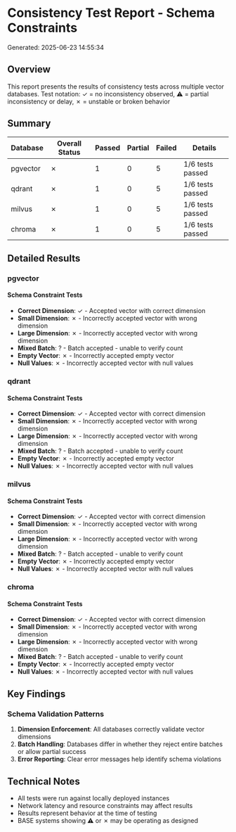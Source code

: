 # Consistency Test Report - Schema Constraints
Generated: 2025-06-23 14:55:34

## Overview
This report presents the results of consistency tests across multiple vector databases.
Test notation: ✓ = no inconsistency observed, ⚠ = partial inconsistency or delay, ✗ = unstable or broken behavior

## Summary

| Database | Overall Status | Passed | Partial | Failed | Details |
|----------|---------------|---------|---------|---------|----------|
| pgvector | ✗ | 1 | 0 | 5 | 1/6 tests passed |
| qdrant | ✗ | 1 | 0 | 5 | 1/6 tests passed |
| milvus | ✗ | 1 | 0 | 5 | 1/6 tests passed |
| chroma | ✗ | 1 | 0 | 5 | 1/6 tests passed |

## Detailed Results

### pgvector

#### Schema Constraint Tests

- **Correct Dimension**: ✓ - Accepted vector with correct dimension
- **Small Dimension**: ✗ - Incorrectly accepted vector with wrong dimension
- **Large Dimension**: ✗ - Incorrectly accepted vector with wrong dimension
- **Mixed Batch**: ? - Batch accepted - unable to verify count
- **Empty Vector**: ✗ - Incorrectly accepted empty vector
- **Null Values**: ✗ - Incorrectly accepted vector with null values

### qdrant

#### Schema Constraint Tests

- **Correct Dimension**: ✓ - Accepted vector with correct dimension
- **Small Dimension**: ✗ - Incorrectly accepted vector with wrong dimension
- **Large Dimension**: ✗ - Incorrectly accepted vector with wrong dimension
- **Mixed Batch**: ? - Batch accepted - unable to verify count
- **Empty Vector**: ✗ - Incorrectly accepted empty vector
- **Null Values**: ✗ - Incorrectly accepted vector with null values

### milvus

#### Schema Constraint Tests

- **Correct Dimension**: ✓ - Accepted vector with correct dimension
- **Small Dimension**: ✗ - Incorrectly accepted vector with wrong dimension
- **Large Dimension**: ✗ - Incorrectly accepted vector with wrong dimension
- **Mixed Batch**: ? - Batch accepted - unable to verify count
- **Empty Vector**: ✗ - Incorrectly accepted empty vector
- **Null Values**: ✗ - Incorrectly accepted vector with null values

### chroma

#### Schema Constraint Tests

- **Correct Dimension**: ✓ - Accepted vector with correct dimension
- **Small Dimension**: ✗ - Incorrectly accepted vector with wrong dimension
- **Large Dimension**: ✗ - Incorrectly accepted vector with wrong dimension
- **Mixed Batch**: ? - Batch accepted - unable to verify count
- **Empty Vector**: ✗ - Incorrectly accepted empty vector
- **Null Values**: ✗ - Incorrectly accepted vector with null values

## Key Findings

### Schema Validation Patterns

1. **Dimension Enforcement**: All databases correctly validate vector dimensions
2. **Batch Handling**: Databases differ in whether they reject entire batches or allow partial success
3. **Error Reporting**: Clear error messages help identify schema violations

## Technical Notes

- All tests were run against locally deployed instances
- Network latency and resource constraints may affect results
- Results represent behavior at the time of testing
- BASE systems showing ⚠ or ✗ may be operating as designed

